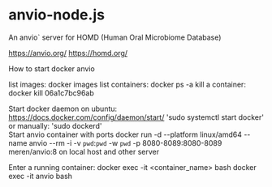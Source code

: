 # anvio-node.js

An anvio` server for HOMD (Human Oral Microbiome Database)

https://anvio.org/
https://homd.org/

How to start docker anvio

list images:
  docker images
list containers:
 docker ps -a
kill a container:
   docker kill 06a1c7bc96ab <CONTAINER ID>
   
Start docker daemon on ubuntu: https://docs.docker.com/config/daemon/start/
   'sudo systemctl start docker'
   or manually: 'sudo dockerd'  
Start anvio container with ports
   docker run -d --platform linux/amd64 --name anvio --rm -i -v `pwd`:`pwd` -w `pwd` -p 8080-8089:8080-8089 meren/anvio:8
on local host and other server

Enter a running container:
   docker exec -it <container_name> bash
   docker exec -it anvio bash

